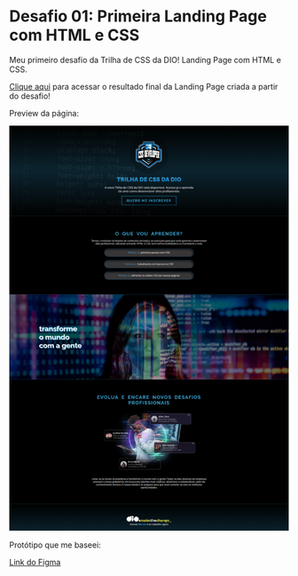 # Desafio 01: Primeira Landing Page com HTML e CSS

Meu primeiro desafio da Trilha de CSS da DIO! 
Landing Page com HTML e CSS.

[Clique aqui]([https://rocha072.github.io/trilha-css-desafio-01]) para acessar o resultado final da Landing Page criada a partir do desafio!

Preview da página:

![Demonstração do Projeto](./assets/images/TrilhaDIO.png)

Protótipo que me baseei:

[Link do Figma](https://www.figma.com/file/3PiokoJj9IhGDnNiWAJbz7/DIO---Desafio-01?node-id=2%3A6)

